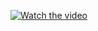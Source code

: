 [![Watch the video](https://github.com/user-attachments/assets/2e26c3e1-8544-46ba-9b6a-d560814f1877)](https://drive.google.com/file/d/1m8SZkSOcJnzv1Kl4L9eIhOVl_aDJ_bMD/view?usp=drive_link)
